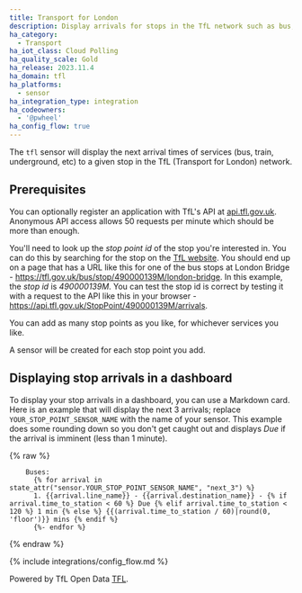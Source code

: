 ```yaml
---
title: Transport for London
description: Display arrivals for stops in the TfL network such as bus, underground, DLR, within Home Assistant.
ha_category:
  - Transport
ha_iot_class: Cloud Polling
ha_quality_scale: Gold
ha_release: 2023.11.4
ha_domain: tfl
ha_platforms:
  - sensor
ha_integration_type: integration
ha_codeowners:
  - '@pwheel'
ha_config_flow: true
---
```


The `tfl` sensor will display the next arrival times of services (bus, train, underground, etc) to a given stop in the TfL (Transport for London) network.

## Prerequisites

You can optionally register an application with TfL's API at [api.tfl.gov.uk](https://api.tfl.gov.uk/). Anonymous API access allows 50 requests per minute which should be more than enough.

You'll need to look up the *stop point id* of the stop you're interested in. You can do this by searching for the stop on the [TfL website](https://tfl.gov.uk/travel-information/stations-stops-and-piers/). You should end up on a page that has a URL like this for one of the bus stops at London Bridge - <https://tfl.gov.uk/bus/stop/490000139M/london-bridge>. In this example, the *stop id* is *490000139M*.
You can test the stop id is correct by testing it with a request to the API like this in your browser - <https://api.tfl.gov.uk/StopPoint/490000139M/arrivals>.

You can add as many stop points as you like, for whichever services you like.

A sensor will be created for each stop point you add.

## Displaying stop arrivals in a dashboard

To display your stop arrivals in a dashboard, you can use a Markdown card. Here is an example that will display the next 3 arrivals; replace `YOUR_STOP_POINT_SENSOR_NAME` with the name of your sensor. This example does some rounding down so you don't get caught out and displays *Due* if the arrival is imminent (less than 1 minute).

{% raw %}

        Buses:
          {% for arrival in state_attr("sensor.YOUR_STOP_POINT_SENSOR_NAME", "next_3") %}
          1. {{arrival.line_name}} - {{arrival.destination_name}} - {% if arrival.time_to_station < 60 %} Due {% elif arrival.time_to_station < 120 %} 1 min {% else %} {{(arrival.time_to_station / 60)|round(0, 'floor')}} mins {% endif %}
          {%- endfor %}

{% endraw %}

{% include integrations/config_flow.md %}

Powered by TfL Open Data [TFL](https://api.tfl.gov.uk/).
